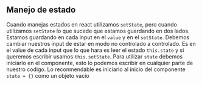 ## Manejo de estado
Cuando manejas estados en react utilizamos `setState`, pero cuando utilizamos `setState`  lo que sucede que estamos guardando en dos lados. Estamos guardando en cada input en el `value` y en el `setState`.
Debemos cambiar nuestros input de estar en modo no controlado a controlado. Es en el value de cada input que lo que hara es leer el estado `this.state` y si queremos escribir usamos `this.setState`.
Para utilizar `state` debemos iniciarlo en el componente, esto lo podemos escribir en cualquier parte de nuestro codigo. Lo reconmendable es iniciarlo al inicio del componente `state = {}` como un objeto vacio